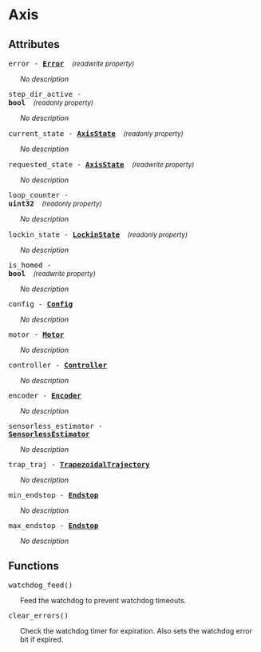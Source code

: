 



# Axis

## Attributes



<a name="error"></a><big><code>error - 
**[<span >Error</span>](axis.error.md)**</code></big>&nbsp;&nbsp;&nbsp;&nbsp;<span style="font-size: small;">_(readwrite property)_</span>

<ul>

_No description_</ul>

<a name="step_dir_active"></a><big><code>step_dir_active - 
**<span title="C type: bool, Python type: bool">bool</span>**</code></big>&nbsp;&nbsp;&nbsp;&nbsp;<span style="font-size: small;">_(readonly property)_</span>

<ul>

_No description_</ul>

<a name="current_state"></a><big><code>current_state - 
**[<span >AxisState</span>](axis.axisstate.md)**</code></big>&nbsp;&nbsp;&nbsp;&nbsp;<span style="font-size: small;">_(readonly property)_</span>

<ul>

_No description_</ul>

<a name="requested_state"></a><big><code>requested_state - 
**[<span >AxisState</span>](axis.axisstate.md)**</code></big>&nbsp;&nbsp;&nbsp;&nbsp;<span style="font-size: small;">_(readwrite property)_</span>

<ul>

_No description_</ul>

<a name="loop_counter"></a><big><code>loop_counter - 
**<span title="C type: uint32_t, Python type: int">uint32</span>**</code></big>&nbsp;&nbsp;&nbsp;&nbsp;<span style="font-size: small;">_(readonly property)_</span>

<ul>

_No description_</ul>

<a name="lockin_state"></a><big><code>lockin_state - 
**[<span >LockinState</span>](axis.lockinstate.md)**</code></big>&nbsp;&nbsp;&nbsp;&nbsp;<span style="font-size: small;">_(readonly property)_</span>

<ul>

_No description_</ul>

<a name="is_homed"></a><big><code>is_homed - 
**<span title="C type: bool, Python type: bool">bool</span>**</code></big>&nbsp;&nbsp;&nbsp;&nbsp;<span style="font-size: small;">_(readwrite property)_</span>

<ul>

_No description_</ul>

<a name="config"></a><big><code>config - **[<span >Config</span>](axis.config.md)**</code></big>

<ul>

_No description_</ul>

<a name="motor"></a><big><code>motor - **[<span >Motor</span>](motor.md)**</code></big>

<ul>

_No description_</ul>

<a name="controller"></a><big><code>controller - **[<span >Controller</span>](controller.md)**</code></big>

<ul>

_No description_</ul>

<a name="encoder"></a><big><code>encoder - **[<span >Encoder</span>](encoder.md)**</code></big>

<ul>

_No description_</ul>

<a name="sensorless_estimator"></a><big><code>sensorless_estimator - **[<span >SensorlessEstimator</span>](sensorlessestimator.md)**</code></big>

<ul>

_No description_</ul>

<a name="trap_traj"></a><big><code>trap_traj - **[<span >TrapezoidalTrajectory</span>](trapezoidaltrajectory.md)**</code></big>

<ul>

_No description_</ul>

<a name="min_endstop"></a><big><code>min_endstop - **[<span >Endstop</span>](endstop.md)**</code></big>

<ul>

_No description_</ul>

<a name="max_endstop"></a><big><code>max_endstop - **[<span >Endstop</span>](endstop.md)**</code></big>

<ul>

_No description_</ul>



## Functions



<big><code>watchdog_feed()</code></big>

<ul>

Feed the watchdog to prevent watchdog timeouts.</ul>

<big><code>clear_errors()</code></big>

<ul>

Check the watchdog timer for expiration. Also sets the watchdog error bit if expired.</ul>

